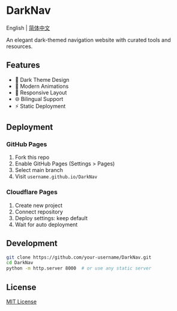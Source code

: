 # DarkNav

English | [简体中文](README.md)

An elegant dark-themed navigation website with curated tools and resources.

## Features

- 🌙 Dark Theme Design
- 🎨 Modern Animations
- 📱 Responsive Layout
- 🌐 Bilingual Support
- ⚡ Static Deployment

## Deployment

### GitHub Pages

1. Fork this repo
2. Enable GitHub Pages (Settings > Pages)
3. Select main branch
4. Visit `username.github.io/DarkNav`

### Cloudflare Pages

1. Create new project
2. Connect repository
3. Deploy settings: keep default
4. Wait for auto deployment

## Development

```bash
git clone https://github.com/your-username/DarkNav.git
cd DarkNav
python -m http.server 8000  # or use any static server
```

## License

[MIT License](LICENSE)
